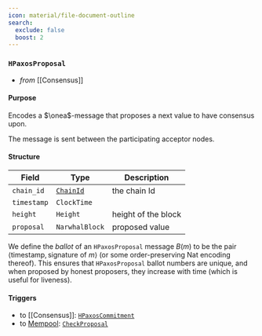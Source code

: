 ```yaml
---
icon: material/file-document-outline
search:
  exclude: false
  boost: 2
---
```


### `HPaxosProposal`

<!-- --8<-- [start:purpose] -->
- _from_ [[Consensus]]

#### Purpose

Encodes a $\onea$-message that proposes a next value to have consensus upon.
<!-- --8<-- [end:purpose] -->
<!-- --8<-- [start:details] -->
The message is sent between the participating acceptor nodes.

#### Structure

| Field | Type | Description |
| ----- | ---- | ----------- |
| `chain_id` | [`ChainId`](#ChainId) | the chain Id |
| `timestamp` | `ClockTime` ||
| `height` | `Height` | height of the block |
| `proposal` | `NarwhalBlock` | proposed value |

<!-- !!! todo

    should this also include some kind of Hash representing who the proposer thinks the current  "quorums" are? That would ensure some kind of double-check, but may not be necessary...
-->

We define the _ballot_ of an `HPaxosProposal` message $B(m)$ to be the pair $\left\langle\textrm{timestamp}, \textrm{signature of }m\right\rangle$ (or some order-preserving Nat encoding thereof).
This ensures that `HPaxosProposal` ballot numbers are unique, and when proposed by honest proposers, they increase with time (which is useful for liveness).

#### Triggers

- to [[Consensus]]: [`HPaxosCommitment`](#hpaxoscommitment)
- to [Mempool](#Mempool): [`CheckProposal`](#CheckProposal)

<!-- --8<-- [end:details] -->
<!---
```rust
struct Proposal {
  chain_id : ChainId,
  height : Height,
  timestamp : ClockTime,
  proposal : NarwhalBlock,
  // should this also include some kind of Hash representing who the proposer thinks the current
  // "quorums" are? That would ensure some kind of double-check, but may not be necessary...
}
-->
